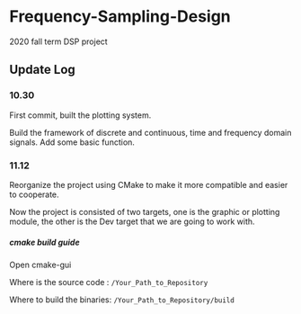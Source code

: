 # Frequency-Sampling-Design
2020 fall term DSP project



## Update Log

### 10.30

First commit, built the plotting system.

Build the framework of discrete and continuous, time and frequency domain signals. Add some basic function.

### 11.12

Reorganize the project using CMake to make it more compatible and easier to cooperate.

Now the project is consisted of two targets, one is the graphic or plotting module, the other is the Dev target that we are going to work with.

##### cmake build guide

Open cmake-gui

Where is the source code :  		`/Your_Path_to_Repository`

Where to build the binaries: 	  `/Your_Path_to_Repository/build`

